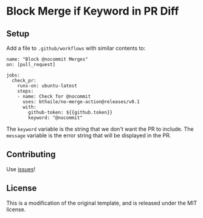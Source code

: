 # Block Merge if Keyword in PR Diff

## Setup

Add a file to `.github/workflows` with similar contents to:

```
name: "Block @nocommit Merges"
on: [pull_request]

jobs:
  check_pr:
    runs-on: ubuntu-latest
    steps:
    - name: Check for @nocommit
      uses: bthaile/no-merge-action@releases/v0.1
      with:
        github-token: ${{github.token}}
        keyword: "@nocommit"
```

The `keyword` variable is the string that we don't want the PR to include.
The `message` variable is the error string that will be displayed in the PR.

## Contributing

Use [issues](https://github.com/itsvs/no-commit-action/issues)!

## License

This is a modification of the original template, and is released under the MIT license.
